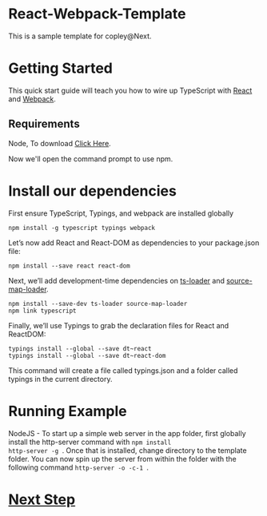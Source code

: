 # React-Webpack-Template
This is a sample template for copley@Next.

# Getting Started 
This quick start guide will teach you how to wire up TypeScript with [React](https://facebook.github.io/react/) and [Webpack](http://webpack.github.io/).
## Requirements
Node, To download [Click Here](https://nodejs.org/en/ "Node").  

Now we'll open the command prompt to use npm.

# Install our dependencies
First ensure TypeScript, Typings, and webpack are installed globally

```
npm install -g typescript typings webpack
```
Let’s now add React and React-DOM as dependencies to your package.json file:
```
npm install --save react react-dom
```
Next, we’ll add development-time dependencies on [ts-loader](https://www.npmjs.com/package/ts-loader) and [source-map-loader](https://www.npmjs.com/package/source-map-loader).
```
npm install --save-dev ts-loader source-map-loader
npm link typescript

```

Finally, we’ll use Typings to grab the declaration files for React and ReactDOM:
```
typings install --global --save dt~react
typings install --global --save dt~react-dom

```
This command will create a file called typings.json and a folder called typings in the current directory.

# Running Example

NodeJS - To start up a simple web server in the app folder, first globally install the http-server command with
<code>npm install http-server -g </code>.  Once that is installed, change directory to the template folder. You can now spin up the server from within the folder with the following command <code>http-server -o -c-1 </code>.

# [Next Step](ReadMe.Material-UI.md)














